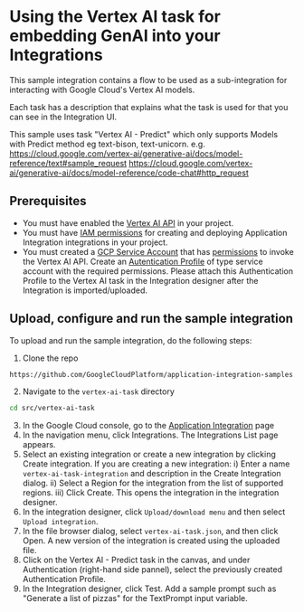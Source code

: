 # Using the Vertex AI task for embedding GenAI into your Integrations

This sample integration contains a flow to be used as a sub-integration for interacting with Google Cloud's Vertex AI models.

Each task has a description that explains what the task is used for that you can see in the Integration UI.

This sample uses task "Vertex AI - Predict" which only supports Models with Predict method eg text-bison, text-unicorn. e.g. 
https://cloud.google.com/vertex-ai/generative-ai/docs/model-reference/text#sample_request
https://cloud.google.com/vertex-ai/generative-ai/docs/model-reference/code-chat#http_request

## Prerequisites

- You must have enabled the [Vertex AI API](https://cloud.google.com/vertex-ai/docs/start/cloud-environment) in your project.
- You must have [IAM permissions](https://cloud.google.com/application-integration/docs/predefined-iam-roles-permissions) for creating and deploying Application Integration integrations in your project.
- You must created a [GCP Service Account](https://cloud.google.com/iam/docs/service-accounts-create) that has [permissions](https://cloud.google.com/vertex-ai/docs/general/access-control) to invoke the Vertex AI API. Create an [Autentication Profile](https://cloud.google.com/application-integration/docs/configure-authentication-profiles#service-account) of type service account with the required permissions. Please attach this Authentication Profile to the Vertex AI task in the Integration designer after the Integration is imported/uploaded.

## Upload, configure and run the sample integration

To upload and run the sample integration, do the following steps:

1. Clone the repo

```sh
https://github.com/GoogleCloudPlatform/application-integration-samples.git
```

2. Navigate to the `vertex-ai-task` directory

```sh
cd src/vertex-ai-task
```

3. In the Google Cloud console, go to the [Application Integration](https://console.cloud.google.com/integrations?_ga=2.161317246.2144651509.1683660420-1351281240.1683660420) page
4. In the navigation menu, click Integrations. The Integrations List page appears.
5. Select an existing integration or create a new integration by clicking Create integration.
   If you are creating a new integration:
   i) Enter a name `vertex-ai-task-integration` and description in the Create Integration dialog.
   ii) Select a Region for the integration from the list of supported regions.
   iii) Click Create.
   This opens the integration in the integration designer.
6. In the integration designer, click `Upload/download menu` and then select `Upload integration`.
7. In the file browser dialog, select `vertex-ai-task.json`, and then click Open. A new version of the integration is created using the uploaded file.
8. Click on the Vertex AI - Predict task in the canvas, and under Authentication (right-hand side pannel), select the previously created Authentication Profile.
9. In the Integration designer, click Test. Add a sample prompt such as "Generate a list of pizzas" for the TextPrompt input variable.
